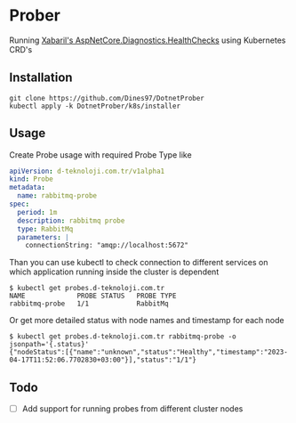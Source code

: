 # Prober

Running [Xabaril's AspNetCore.Diagnostics.HealthChecks](https://github.com/Xabaril/AspNetCore.Diagnostics.HealthChecks)
using Kubernetes CRD's

## Installation

```shell
git clone https://github.com/Dines97/DotnetProber
kubectl apply -k DotnetProber/k8s/installer
```

## Usage

Create Probe usage with required Probe Type like

```yaml
apiVersion: d-teknoloji.com.tr/v1alpha1
kind: Probe
metadata:
  name: rabbitmq-probe
spec:
  period: 1m
  description: rabbitmq probe
  type: RabbitMq
  parameters: |
    connectionString: "amqp://localhost:5672"
```

Than you can use kubectl to check connection to different services on which application running inside the cluster is
dependent

```shell
$ kubectl get probes.d-teknoloji.com.tr
NAME             PROBE STATUS   PROBE TYPE
rabbitmq-probe   1/1            RabbitMq
```

Or get more detailed status with node names and timestamp for each node

```shell
$ kubectl get probes.d-teknoloji.com.tr rabbitmq-probe -o jsonpath='{.status}'
{"nodeStatus":[{"name":"unknown","status":"Healthy","timestamp":"2023-04-17T11:52:06.7702830+03:00"}],"status":"1/1"}
```

## Todo

- [ ] Add support for running probes from different cluster nodes
